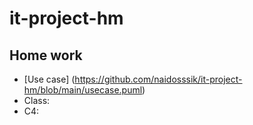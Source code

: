 # it-project-hm

## Home work
- [Use case] (https://github.com/naidosssik/it-project-hm/blob/main/usecase.puml)
- Class: 
- C4:
